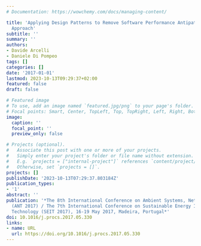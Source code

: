 ```yaml
---
# Documentation: https://wowchemy.com/docs/managing-content/

title: 'Applying Design Patterns to Remove Software Performance Antipatterns: A Preliminary
  Approach'
subtitle: ''
summary: ''
authors:
- Davide Arcelli
- Daniele Di Pompeo
tags: []
categories: []
date: '2017-01-01'
lastmod: 2023-10-13T09:29:37+02:00
featured: false
draft: false

# Featured image
# To use, add an image named `featured.jpg/png` to your page's folder.
# Focal points: Smart, Center, TopLeft, Top, TopRight, Left, Right, BottomLeft, Bottom, BottomRight.
image:
  caption: ''
  focal_point: ''
  preview_only: false

# Projects (optional).
#   Associate this post with one or more of your projects.
#   Simply enter your project's folder or file name without extension.
#   E.g. `projects = ["internal-project"]` references `content/project/deep-learning/index.md`.
#   Otherwise, set `projects = []`.
projects: []
publishDate: '2023-10-13T07:29:37.803184Z'
publication_types:
- '1'
abstract: ''
publication: '*The 8th International Conference on Ambient Systems, Networks and Technologies
  (ANT 2017) / The 7th International Conference on Sustainable Energy Information
  Technology (SEIT 2017), 16-19 May 2017, Madeira, Portugal*'
doi: 10.1016/j.procs.2017.05.330
links:
- name: URL
  url: https://doi.org/10.1016/j.procs.2017.05.330
---
```


